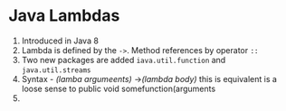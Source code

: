 # Java Lambdas
1. Introduced in Java 8
2. Lambda is defined by the `->`. Method references by operator `::` 
3. Two new packages are added `iava.util.function` and `java.util.streams`
4. Syntax - *(lamba  argumeents)* ->*(lambda body)* 
this is equivalent is a loose sense to 
public void somefunction(arguments
6. 
<!--stackedit_data:
eyJoaXN0b3J5IjpbLTE5NTQzNjgzNzUsMTIxMTQ1MjI3OF19
-->